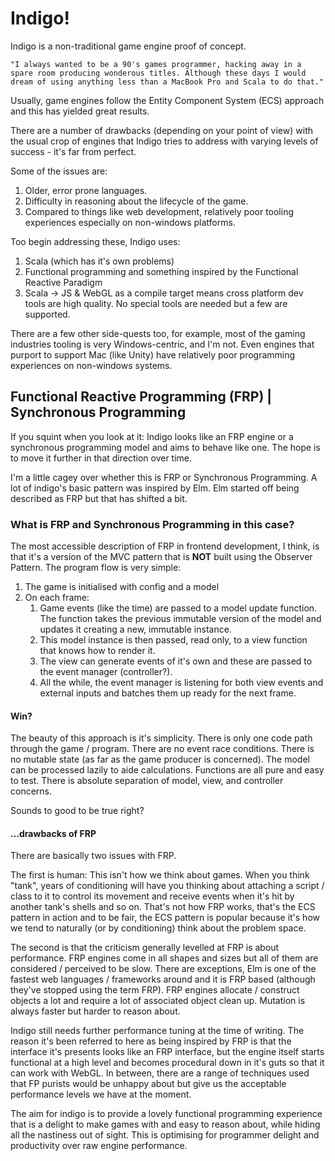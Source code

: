 # Indigo!

Indigo is a non-traditional game engine proof of concept.

```
"I always wanted to be a 90's games programmer, hacking away in a spare room producing wonderous titles. Although these days I would dream of using anything less than a MacBook Pro and Scala to do that."
```

Usually, game engines follow the Entity Component System (ECS) approach and this has yielded great results.

There are a number of drawbacks (depending on your point of view) with the usual crop of engines that Indigo tries to address with varying levels of success - it's far from perfect.

Some of the issues are:
1. Older, error prone languages.
1. Difficulty in reasoning about the lifecycle of the game.
1. Compared to things like web development, relatively poor tooling experiences especially on non-windows platforms.

Too begin addressing these, Indigo uses:
1. Scala (which has it's own problems)
1. Functional programming and something inspired by the Functional Reactive Paradigm
1. Scala -> JS & WebGL as a compile target means cross platform dev tools are high quality. No special tools are needed but a few are supported.

There are a few other side-quests too, for example, most of the gaming industries tooling is very Windows-centric, and I'm not. Even engines that purport to support Mac (like Unity) have relatively poor programming experiences on non-windows systems. 

## Functional Reactive Programming (FRP) | Synchronous Programming

If you squint when you look at it: Indigo looks like an FRP engine or a synchronous programming model and aims to behave like one. The hope is to move it further in that direction over time.

I'm a little cagey over whether this is FRP or Synchronous Programming. A lot of indigo's basic pattern was inspired by Elm. Elm started off being described as FRP but that has shifted a bit. 

### What is FRP and Synchronous Programming in this case?

The most accessible description of FRP in frontend development, I think, is that it's a version of the MVC pattern that is **NOT** built using the Observer Pattern. The program flow is very simple:

1. The game is initialised with config and a model
1. On each frame:
    1. Game events (like the time) are passed to a model update function. The function takes the previous immutable version of the model and updates it creating a new, immutable instance.
    1. This model instance is then passed, read only, to a view function that knows how to render it.
    1. The view can generate events of it's own and these are passed to the event manager (controller?).
    1. All the while, the event manager is listening for both view events and external inputs and batches them up ready for the next frame.

#### Win?

The beauty of this approach is it's simplicity. There is only one code path through the game / program. There are no event race conditions. There is no mutable state (as far as the game producer is concerned). The model can be processed lazily to aide calculations. Functions are all pure and easy to test. There is absolute separation of model, view, and controller concerns.

Sounds to good to be true right?

#### ...drawbacks of FRP

There are basically two issues with FRP.

The first is human: This isn't how we think about games. When you think "tank", years of conditioning will have you thinking about attaching a script / class to it to control its movement and receive events when it's hit by another tank's shells and so on. That's not how FRP works, that's the ECS pattern in action and to be fair, the ECS pattern is popular because it's how we tend to naturally (or by conditioning) think about the problem space.

The second is that the criticism generally levelled at FRP is about performance. FRP engines come in all shapes and sizes but all of them are considered / perceived to be slow. There are exceptions, Elm is one of the fastest web languages / frameworks around and it is FRP based (although they've stopped using the term FRP). FRP engines allocate / construct objects a lot and require a lot of associated object clean up. Mutation is always faster but harder to reason about.

Indigo still needs further performance tuning at the time of writing. The reason it's been referred to here as being inspired by FRP is that the interface it's presents looks like an FRP interface, but the engine itself starts functional at a high level and becomes procedural down in it's guts so that it can work with WebGL. In between, there are a range of techniques used that FP purists would be unhappy about but give us the acceptable performance levels we have at the moment.

The aim for indigo is to provide a lovely functional programming experience that is a delight to make games with and easy to reason about, while hiding all the nastiness out of sight. This is optimising for programmer delight and productivity over raw engine performance.
